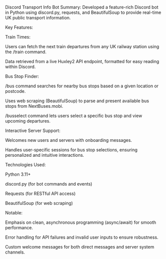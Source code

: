 Discord Transport Info Bot
Summary:
Developed a feature-rich Discord bot in Python using discord.py, requests, and BeautifulSoup to provide real-time UK public transport information.

Key Features:

Train Times:

Users can fetch the next train departures from any UK railway station using the /train command.

Data retrieved from a live Huxley2 API endpoint, formatted for easy reading within Discord.

Bus Stop Finder:

/bus command searches for nearby bus stops based on a given location or postcode.

Uses web scraping (BeautifulSoup) to parse and present available bus stops from NextBuses.mobi.

/busselect command lets users select a specific bus stop and view upcoming departures.

Interactive Server Support:

Welcomes new users and servers with onboarding messages.

Handles user-specific sessions for bus stop selections, ensuring personalized and intuitive interactions.

Technologies Used:

Python 3.11+

discord.py (for bot commands and events)

Requests (for RESTful API access)

BeautifulSoup (for web scraping)


Notable:

Emphasis on clean, asynchronous programming (async/await) for smooth performance.

Error handling for API failures and invalid user inputs to ensure robustness.

Custom welcome messages for both direct messages and server system channels.
